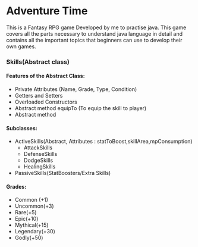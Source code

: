 # Adventure Time
This is a Fantasy RPG game Developed by me to practise java. This game covers all the parts necessary to understand java language in detail and contains all the important topics that beginners can use to develop their own games.

### Skills(Abstract class)

#### Features of the Abstract Class:
- Private Attributes (Name, Grade, Type, Condition)
- Getters and Setters
- Overloaded Constructors
- Abstract method equipTo (To equip the skill to player)
- Abstract method 

#### Subclasses:
- ActiveSkills(Abstract, Attributes : statToBoost,skillArea,mpConsumption)
  - AttackSkills
  - DefenseSkills
  - DodgeSkills
  - HealingSkills
- PassiveSkills(StatBoosters/Extra Skills)

#### Grades:
- Common (+1)
- Uncommon(+3)
- Rare(+5) 
- Epic(+10)
- Mythical(+15)
- Legendary(+30)
- Godly(+50)